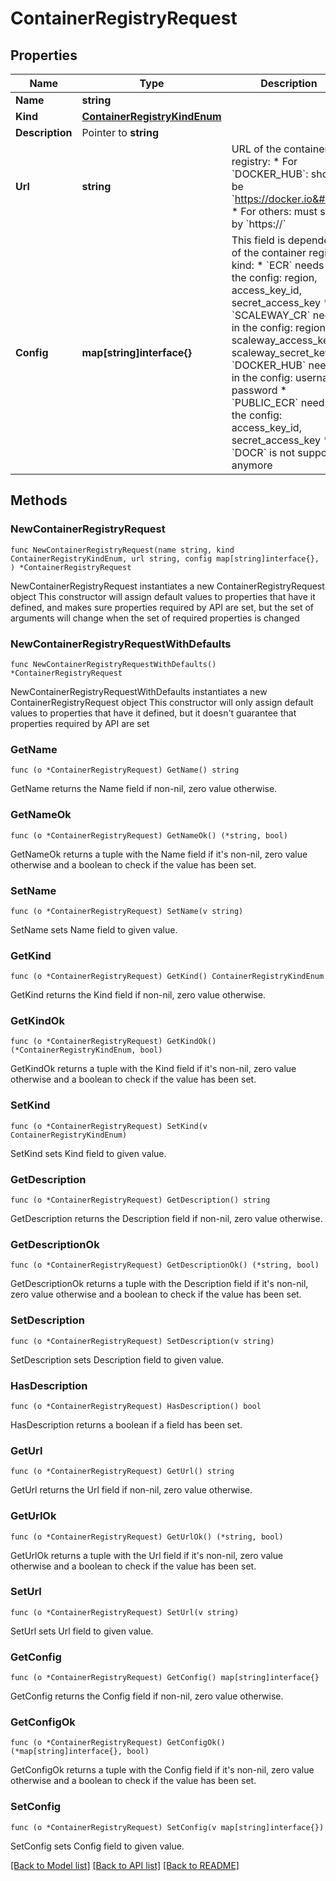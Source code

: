 # ContainerRegistryRequest

## Properties

Name | Type | Description | Notes
------------ | ------------- | ------------- | -------------
**Name** | **string** |  | 
**Kind** | [**ContainerRegistryKindEnum**](ContainerRegistryKindEnum.md) |  | 
**Description** | Pointer to **string** |  | [optional] 
**Url** | **string** | URL of the container registry: * For &#x60;DOCKER_HUB&#x60;: should be &#x60;https://docker.io&#x60; * For others: must start by &#x60;https://&#x60;  | 
**Config** | **map[string]interface{}** | This field is dependent of the container registry kind: * &#x60;ECR&#x60; needs in the config: region, access_key_id, secret_access_key * &#x60;SCALEWAY_CR&#x60; needs in the config: region, scaleway_access_key, scaleway_secret_key * &#x60;DOCKER_HUB&#x60; needs in the config: username, password * &#x60;PUBLIC_ECR&#x60; needs in the config: access_key_id, secret_access_key * &#x60;DOCR&#x60; is not supported anymore  | 

## Methods

### NewContainerRegistryRequest

`func NewContainerRegistryRequest(name string, kind ContainerRegistryKindEnum, url string, config map[string]interface{}, ) *ContainerRegistryRequest`

NewContainerRegistryRequest instantiates a new ContainerRegistryRequest object
This constructor will assign default values to properties that have it defined,
and makes sure properties required by API are set, but the set of arguments
will change when the set of required properties is changed

### NewContainerRegistryRequestWithDefaults

`func NewContainerRegistryRequestWithDefaults() *ContainerRegistryRequest`

NewContainerRegistryRequestWithDefaults instantiates a new ContainerRegistryRequest object
This constructor will only assign default values to properties that have it defined,
but it doesn't guarantee that properties required by API are set

### GetName

`func (o *ContainerRegistryRequest) GetName() string`

GetName returns the Name field if non-nil, zero value otherwise.

### GetNameOk

`func (o *ContainerRegistryRequest) GetNameOk() (*string, bool)`

GetNameOk returns a tuple with the Name field if it's non-nil, zero value otherwise
and a boolean to check if the value has been set.

### SetName

`func (o *ContainerRegistryRequest) SetName(v string)`

SetName sets Name field to given value.


### GetKind

`func (o *ContainerRegistryRequest) GetKind() ContainerRegistryKindEnum`

GetKind returns the Kind field if non-nil, zero value otherwise.

### GetKindOk

`func (o *ContainerRegistryRequest) GetKindOk() (*ContainerRegistryKindEnum, bool)`

GetKindOk returns a tuple with the Kind field if it's non-nil, zero value otherwise
and a boolean to check if the value has been set.

### SetKind

`func (o *ContainerRegistryRequest) SetKind(v ContainerRegistryKindEnum)`

SetKind sets Kind field to given value.


### GetDescription

`func (o *ContainerRegistryRequest) GetDescription() string`

GetDescription returns the Description field if non-nil, zero value otherwise.

### GetDescriptionOk

`func (o *ContainerRegistryRequest) GetDescriptionOk() (*string, bool)`

GetDescriptionOk returns a tuple with the Description field if it's non-nil, zero value otherwise
and a boolean to check if the value has been set.

### SetDescription

`func (o *ContainerRegistryRequest) SetDescription(v string)`

SetDescription sets Description field to given value.

### HasDescription

`func (o *ContainerRegistryRequest) HasDescription() bool`

HasDescription returns a boolean if a field has been set.

### GetUrl

`func (o *ContainerRegistryRequest) GetUrl() string`

GetUrl returns the Url field if non-nil, zero value otherwise.

### GetUrlOk

`func (o *ContainerRegistryRequest) GetUrlOk() (*string, bool)`

GetUrlOk returns a tuple with the Url field if it's non-nil, zero value otherwise
and a boolean to check if the value has been set.

### SetUrl

`func (o *ContainerRegistryRequest) SetUrl(v string)`

SetUrl sets Url field to given value.


### GetConfig

`func (o *ContainerRegistryRequest) GetConfig() map[string]interface{}`

GetConfig returns the Config field if non-nil, zero value otherwise.

### GetConfigOk

`func (o *ContainerRegistryRequest) GetConfigOk() (*map[string]interface{}, bool)`

GetConfigOk returns a tuple with the Config field if it's non-nil, zero value otherwise
and a boolean to check if the value has been set.

### SetConfig

`func (o *ContainerRegistryRequest) SetConfig(v map[string]interface{})`

SetConfig sets Config field to given value.



[[Back to Model list]](../README.md#documentation-for-models) [[Back to API list]](../README.md#documentation-for-api-endpoints) [[Back to README]](../README.md)


